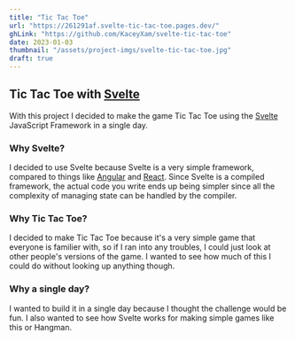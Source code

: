```yaml
---
title: "Tic Tac Toe"
url: "https://261291af.svelte-tic-tac-toe.pages.dev/"
ghLink: "https://github.com/KaceyXam/svelte-tic-tac-toe"
date: 2023-01-03
thumbnail: "/assets/project-imgs/svelte-tic-tac-toe.jpg"
draft: true
---
```


## Tic Tac Toe with [Svelte](https://svelte.dev)

With this project I decided to make the game Tic Tac Toe using the [Svelte](https://svelte.dev) JavaScript Framework in a single day.

### Why Svelte?

I decided to use Svelte because Svelte is a very simple framework, compared to things like [Angular]() and [React](). Since Svelte is a compiled framework, the actual code you write ends up being simpler since all the complexity of managing state can be handled by the compiler.

### Why Tic Tac Toe?

I decided to make Tic Tac Toe because it's a very simple game that everyone is familier with, so if I ran into any troubles, I could just look at other people's versions of the game. I wanted to see how much of this I could do without looking up anything though.

### Why a single day?

I wanted to build it in a single day because I thought the challenge would be fun. I also wanted to see how Svelte works for making simple games like this or Hangman.
